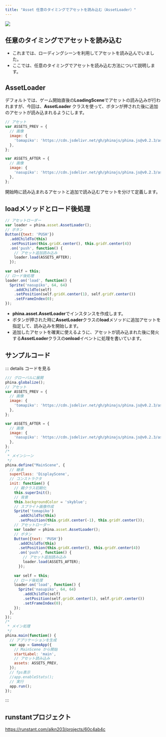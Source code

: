 ```yaml
---
title: "Asset 任意のタイミングでアセットを読み込む（AssetLoader）"
---
```


![](https://storage.googleapis.com/zenn-user-upload/7em8a1ldjkk4du48xm3rcyk67job)

## 任意のタイミングでアセットを読み込む
* これまでは、ローディングシーンを利用してアセットを読み込んでいました。
* ここでは、任意のタイミングでアセットを読み込む方法について説明します。

## AssetLoader
デフォルトでは、ゲーム開始直後の**LoadingScene**でアセットの読み込みが行われますが、今回は、**AssetLoader** クラスを使って、ボタンが押された後に追加のアセットが読み込まれるようにします。

```js
// アセット
var ASSETS_PREV = {
  // 画像
  image: {
    'tomapiko': 'https://cdn.jsdelivr.net/gh/phinajs/phina.js@v0.2.3/assets/images/tomapiko.png',
  },
};

var ASSETS_AFTER = {
  // 画像
  image: {
    'nasupiko': 'https://cdn.jsdelivr.net/gh/phinajs/phina.js@v0.2.3/assets/images/character/nasupiyo.png',
  },
};
```
開始時に読み込まれるアセットと追加で読み込むアセットを分けて定義します。

## loadメソッドとロード後処理

```js
// アセットローダー
var loader = phina.asset.AssetLoader();
// ボタン
Button({text: 'PUSH'})
  .addChildTo(this)
  .setPosition(this.gridX.center(), this.gridY.center(4))
  .on('push', function() {
    // アセット追加読み込み
    loader.load(ASSETS_AFTER);
  });
    
var self = this;
// ロード後処理
loader.on('load', function() {
  Sprite('nasupiko', 64, 64)
    .addChildTo(self)
    .setPosition(self.gridX.center(1), self.gridY.center())
    .setFrameIndex(0);
});
```

* **phina.asset.AssetLoader**でインスタンスを作成します。
* ボタンが押された時に**AssetLoader**クラスの**load**メソッドに追加アセットを指定して、読み込みを開始します。
* 追加したアセットを確実に使えるように、アセットが読み込まれた後に発火する**AssetLoader**クラスの**onload**イベントに処理を書いています。

## サンプルコード
::: details コードを見る
```js
/// グローバルに展開
phina.globalize();
// アセット
var ASSETS_PREV = {
  // 画像
  image: {
    'tomapiko': 'https://cdn.jsdelivr.net/gh/phinajs/phina.js@v0.2.3/assets/images/tomapiko.png',
  },
};

var ASSETS_AFTER = {
  // 画像
  image: {
    'nasupiko': 'https://cdn.jsdelivr.net/gh/phinajs/phina.js@v0.2.3/assets/images/character/nasupiyo.png',
  },
};
/*
 * メインシーン
 */
phina.define("MainScene", {
  // 継承
  superClass: 'DisplayScene',
  // コンストラクタ
  init: function() {
    // 親クラス初期化
    this.superInit();
    // 背景
    this.backgroundColor = 'skyblue';
    // スプライト画像作成
    Sprite('tomapiko')
      .addChildTo(this)
      .setPosition(this.gridX.center(-1), this.gridY.center());
    // アセットローダー
    var loader = phina.asset.AssetLoader();
    // ボタン
    Button({text: 'PUSH'})
      .addChildTo(this)
      .setPosition(this.gridX.center(), this.gridY.center(4))
      .on('push', function() {
        // アセット追加読み込み
        loader.load(ASSETS_AFTER);
      });
    
    var self = this;
    // ロード後処理
    loader.on('load', function() {
      Sprite('nasupiko', 64, 64)
        .addChildTo(self)
        .setPosition(self.gridX.center(1), self.gridY.center())
        .setFrameIndex(0);
    });
  },
});
/*
 * メイン処理
 */
phina.main(function() {
  // アプリケーションを生成
  var app = GameApp({
    // MainScene から開始
    startLabel: 'main',
    // アセット読み込み
    assets: ASSETS_PREV,
  });
  // fps表示
  //app.enableStats();
  // 実行
  app.run();
});
```
:::

## runstantプロジェクト
https://runstant.com/alkn203/projects/60c4ab4c
